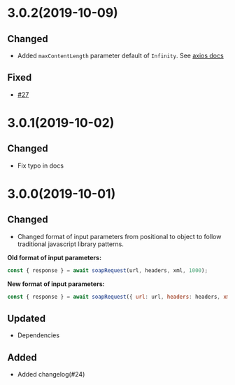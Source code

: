 # 3.0.2(2019-10-09)

## Changed

- Added `maxContentLength` parameter default of `Infinity`. See [axios docs](https://github.com/axios/axios#request-config)

## Fixed

- [#27](https://github.com/circa10a/easy-soap-request/issues/27)

# 3.0.1(2019-10-02)

## Changed

- Fix typo in docs

# 3.0.0(2019-10-01)

## Changed

- Changed format of input parameters from positional to object to follow traditional javascript library patterns.

**Old format of input parameters:**

```javascript
const { response } = await soapRequest(url, headers, xml, 1000);
```

**New format of input parameters:**

```javascript
const { response } = await soapRequest({ url: url, headers: headers, xml: xml, timeout: 1000 });
```

## Updated

- Dependencies

## Added

- Added changelog(#24)
